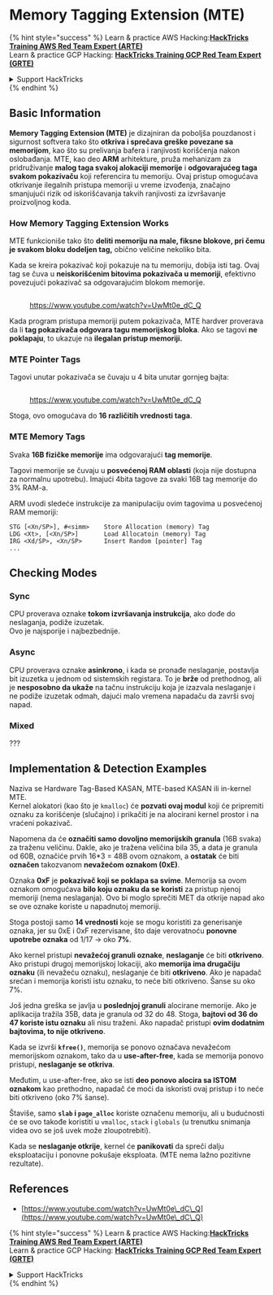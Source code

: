 # Memory Tagging Extension (MTE)

{% hint style="success" %}
Learn & practice AWS Hacking:<img src="/.gitbook/assets/arte.png" alt="" data-size="line">[**HackTricks Training AWS Red Team Expert (ARTE)**](https://training.hacktricks.xyz/courses/arte)<img src="/.gitbook/assets/arte.png" alt="" data-size="line">\
Learn & practice GCP Hacking: <img src="/.gitbook/assets/grte.png" alt="" data-size="line">[**HackTricks Training GCP Red Team Expert (GRTE)**<img src="/.gitbook/assets/grte.png" alt="" data-size="line">](https://training.hacktricks.xyz/courses/grte)

<details>

<summary>Support HackTricks</summary>

* Check the [**subscription plans**](https://github.com/sponsors/carlospolop)!
* **Join the** 💬 [**Discord group**](https://discord.gg/hRep4RUj7f) or the [**telegram group**](https://t.me/peass) or **follow** us on **Twitter** 🐦 [**@hacktricks\_live**](https://twitter.com/hacktricks\_live)**.**
* **Share hacking tricks by submitting PRs to the** [**HackTricks**](https://github.com/carlospolop/hacktricks) and [**HackTricks Cloud**](https://github.com/carlospolop/hacktricks-cloud) github repos.

</details>
{% endhint %}

## Basic Information

**Memory Tagging Extension (MTE)** je dizajniran da poboljša pouzdanost i sigurnost softvera tako što **otkriva i sprečava greške povezane sa memorijom**, kao što su prelivanja bafera i ranjivosti korišćenja nakon oslobađanja. MTE, kao deo **ARM** arhitekture, pruža mehanizam za pridruživanje **malog taga svakoj alokaciji memorije** i **odgovarajućeg taga svakom pokazivaču** koji referencira tu memoriju. Ovaj pristup omogućava otkrivanje ilegalnih pristupa memoriji u vreme izvođenja, značajno smanjujući rizik od iskorišćavanja takvih ranjivosti za izvršavanje proizvoljnog koda.

### **How Memory Tagging Extension Works**

MTE funkcioniše tako što **deliti memoriju na male, fiksne blokove, pri čemu je svakom bloku dodeljen tag,** obično veličine nekoliko bita.&#x20;

Kada se kreira pokazivač koji pokazuje na tu memoriju, dobija isti tag. Ovaj tag se čuva u **neiskorišćenim bitovima pokazivača u memoriji**, efektivno povezujući pokazivač sa odgovarajućim blokom memorije.

<figure><img src="../../.gitbook/assets/image (1202).png" alt=""><figcaption><p><a href="https://www.youtube.com/watch?v=UwMt0e_dC_Q">https://www.youtube.com/watch?v=UwMt0e_dC_Q</a></p></figcaption></figure>

Kada program pristupa memoriji putem pokazivača, MTE hardver proverava da li **tag pokazivača odgovara tagu memorijskog bloka**. Ako se tagovi **ne poklapaju**, to ukazuje na **ilegalan pristup memoriji.**

### MTE Pointer Tags

Tagovi unutar pokazivača se čuvaju u 4 bita unutar gornjeg bajta:

<figure><img src="../../.gitbook/assets/image (1203).png" alt=""><figcaption><p><a href="https://www.youtube.com/watch?v=UwMt0e_dC_Q">https://www.youtube.com/watch?v=UwMt0e_dC_Q</a></p></figcaption></figure>

Stoga, ovo omogućava do **16 različitih vrednosti taga**.

### MTE Memory Tags

Svaka **16B fizičke memorije** ima odgovarajući **tag memorije**.

Tagovi memorije se čuvaju u **posvećenoj RAM oblasti** (koja nije dostupna za normalnu upotrebu). Imajući 4bita tagove za svaki 16B tag memorije do 3% RAM-a.

ARM uvodi sledeće instrukcije za manipulaciju ovim tagovima u posvećenoj RAM memoriji:
```
STG [<Xn/SP>], #<simm>    Store Allocation (memory) Tag
LDG <Xt>, [<Xn/SP>]       Load Allocatoin (memory) Tag
IRG <Xd/SP>, <Xn/SP>      Insert Random [pointer] Tag
...
```
## Checking Modes

### Sync

CPU proverava oznake **tokom izvršavanja instrukcija**, ako dođe do neslaganja, podiže izuzetak.\
Ovo je najsporije i najbezbednije.

### Async

CPU proverava oznake **asinkrono**, i kada se pronađe neslaganje, postavlja bit izuzetka u jednom od sistemskih registara. To je **brže** od prethodnog, ali je **nesposobno da ukaže** na tačnu instrukciju koja je izazvala neslaganje i ne podiže izuzetak odmah, dajući malo vremena napadaču da završi svoj napad.

### Mixed

???

## Implementation & Detection Examples

Naziva se Hardware Tag-Based KASAN, MTE-based KASAN ili in-kernel MTE.\
Kernel alokatori (kao što je `kmalloc`) će **pozvati ovaj modul** koji će pripremiti oznaku za korišćenje (slučajno) i prikačiti je na alocirani kernel prostor i na vraćeni pokazivač.

Napomena da će **označiti samo dovoljno memorijskih granula** (16B svaka) za traženu veličinu. Dakle, ako je tražena veličina bila 35, a data je granula od 60B, označiće prvih 16\*3 = 48B ovom oznakom, a **ostatak** će biti **označen** takozvanom **nevažećom oznakom (0xE)**.

Oznaka **0xF** je **pokazivač koji se poklapa sa svime**. Memorija sa ovom oznakom omogućava **bilo koju oznaku da se koristi** za pristup njenoj memoriji (nema neslaganja). Ovo bi moglo sprečiti MET da otkrije napad ako se ove oznake koriste u napadnutoj memoriji.

Stoga postoji samo **14 vrednosti** koje se mogu koristiti za generisanje oznaka, jer su 0xE i 0xF rezervisane, što daje verovatnoću **ponovne upotrebe oznaka** od 1/17 -> oko **7%**.

Ako kernel pristupi **nevažećoj granuli oznake**, **neslaganje** će biti **otkriveno**. Ako pristupi drugoj memorijskoj lokaciji, ako **memorija ima drugačiju oznaku** (ili nevažeću oznaku), neslaganje će biti **otkriveno**. Ako je napadač srećan i memorija koristi istu oznaku, to neće biti otkriveno. Šanse su oko 7%.

Još jedna greška se javlja u **poslednjoj granuli** alocirane memorije. Ako je aplikacija tražila 35B, data je granula od 32 do 48. Stoga, **bajtovi od 36 do 47 koriste istu oznaku** ali nisu traženi. Ako napadač pristupi **ovim dodatnim bajtovima, to nije otkriveno**.

Kada se izvrši **`kfree()`**, memorija se ponovo označava nevažećom memorijskom oznakom, tako da u **use-after-free**, kada se memorija ponovo pristupi, **neslaganje se otkriva**.

Međutim, u use-after-free, ako se isti **deo ponovo alocira sa ISTOM oznakom** kao prethodno, napadač će moći da iskoristi ovaj pristup i to neće biti otkriveno (oko 7% šanse).

Štaviše, samo **`slab` i `page_alloc`** koriste označenu memoriju, ali u budućnosti će se ovo takođe koristiti u `vmalloc`, `stack` i `globals` (u trenutku snimanja videa ovo se još uvek može zloupotrebiti).

Kada se **neslaganje otkrije**, kernel će **panikovati** da spreči dalju eksploataciju i ponovne pokušaje eksploata. (MTE nema lažno pozitivne rezultate).

## References

* [https://www.youtube.com/watch?v=UwMt0e\_dC\_Q](https://www.youtube.com/watch?v=UwMt0e\_dC\_Q)

{% hint style="success" %}
Learn & practice AWS Hacking:<img src="/.gitbook/assets/arte.png" alt="" data-size="line">[**HackTricks Training AWS Red Team Expert (ARTE)**](https://training.hacktricks.xyz/courses/arte)<img src="/.gitbook/assets/arte.png" alt="" data-size="line">\
Learn & practice GCP Hacking: <img src="/.gitbook/assets/grte.png" alt="" data-size="line">[**HackTricks Training GCP Red Team Expert (GRTE)**<img src="/.gitbook/assets/grte.png" alt="" data-size="line">](https://training.hacktricks.xyz/courses/grte)

<details>

<summary>Support HackTricks</summary>

* Check the [**subscription plans**](https://github.com/sponsors/carlospolop)!
* **Join the** 💬 [**Discord group**](https://discord.gg/hRep4RUj7f) or the [**telegram group**](https://t.me/peass) or **follow** us on **Twitter** 🐦 [**@hacktricks\_live**](https://twitter.com/hacktricks\_live)**.**
* **Share hacking tricks by submitting PRs to the** [**HackTricks**](https://github.com/carlospolop/hacktricks) and [**HackTricks Cloud**](https://github.com/carlospolop/hacktricks-cloud) github repos.

</details>
{% endhint %}
